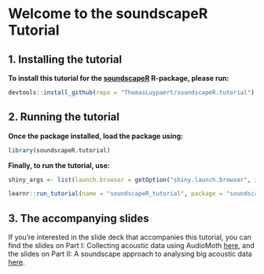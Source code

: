 
<!-- README.md is generated from README.Rmd. Please edit that file -->

# Welcome to the soundscapeR Tutorial

## 1. Installing the tutorial

  
**To install this tutorial for the [soundscapeR]() R-package, please
run:**  
  

``` r
devtools::install_github(repo = "ThomasLuypaert/soundscapeR.tutorial")
```

  

## 2. Running the tutorial

  
**Once the package installed, load the package using:**  
  

``` r
library(soundscapeR.tutorial)
```

  
**Finally, to run the tutorial, use:**  
  

``` r
shiny_args <- list(launch.browser = getOption("shiny.launch.browser", interactive()))

learnr::run_tutorial(name = "soundscapeR_tutorial", package = "soundscapeR.tutorial", shiny_args = shiny_args)
```

## 3. The accompanying slides

  
If you’re interested in the slide deck that accompanies this tutorial,
you can find the slides on Part I: Collecting acoustic data using
AudioMoth
[here](https://docs.google.com/presentation/d/1u42EZRPJVxk1hHQiKCxqK2VJ4bP-ZLObOFvDajZf9zo/edit?usp=sharing),
and the slides on Part II: A soundscape approach to analysing big
acoustic data
[here](https://docs.google.com/presentation/d/13xTOucQI4DPDWQnhJ2pYWqrXHzV0mu6LQm0ERheTXJI/edit?usp=sharing).
